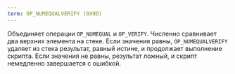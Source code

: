 ```yaml
---
term: OP_NUMEQUALVERIFY (0X9D)
---
```


Объединяет операции `OP_NUMEQUAL` и `OP_VERIFY`. Численно сравнивает два верхних элемента на стеке. Если значения равны, `OP_NUMEQUALVERIFY` удаляет из стека результат, равный истине, и продолжает выполнение скрипта. Если значения не равны, результат ложный, и скрипт немедленно завершается с ошибкой.